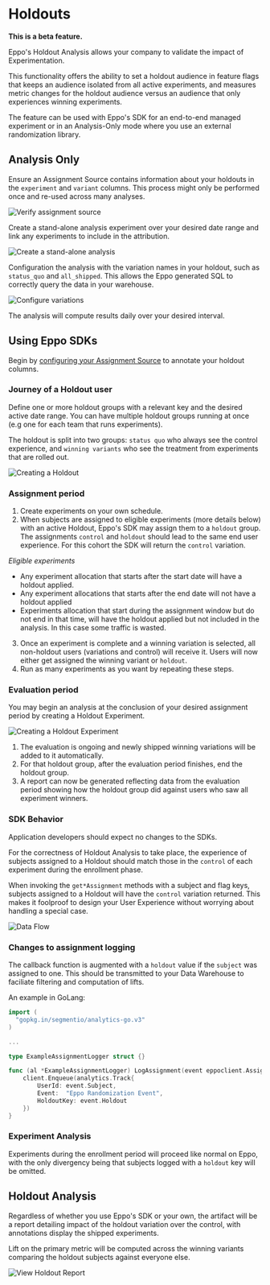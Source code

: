 # Holdouts

**This is a beta feature.**

Eppo's Holdout Analysis allows your company to validate the impact of Experimentation.

This functionality offers the ability to set a holdout audience in feature flags that keeps an audience isolated from all active experiments, 
and measures metric changes for the holdout audience versus an audience that only experiences winning experiments.

The feature can be used with Eppo's SDK for an end-to-end managed experiment or in an Analysis-Only mode where you use an external randomization library.

## Analysis Only

Ensure an Assignment Source contains information about your holdouts in the `experiment` and `variant` columns. 
This process might only be performed once and re-used across many analyses.

![Verify assignment source](/img/experiments/holdouts/standalone-assignment-sql.png)

Create a stand-alone analysis experiment over your desired date range and link any experiments to include in the attribution.

![Create a stand-alone analysis](/img/experiments/holdouts/analysis-only-setup1.png)

Configuration the analysis with the variation names in your holdout, such as `status_quo` and `all_shipped`. 
This allows the Eppo generated SQL to correctly query the data in your warehouse.

![Configure variations](/img/experiments/holdouts/standalone-variations.png)

The analysis will compute results daily over your desired interval.

## Using Eppo SDKs

Begin by [configuring your Assignment Source](/data-management/definitions/assignment-sql) to annotate your holdout columns.

### Journey of a Holdout user

Define one or more holdout groups with a relevant key and the desired active date range. You can have multiple holdout groups running at once (e.g one for each team that runs experiments).

The holdout is split into two groups: `status quo` who always see the control experience, and `winning variants` who see the treatment from experiments that are rolled out.

![Creating a Holdout](/img/experiments/holdouts/holdouts-create-object.png)

### Assignment period

1. Create experiments on your own schedule.
2. When subjects are assigned to eligible experiments (more details below) with an active Holdout, 
Eppo's SDK may assign them to a `holdout` group. The assignments `control` and `holdout` should lead to the same end user experience.
For this cohort the SDK will return the `control` variation.

*Eligible experiments*

* Any experiment allocation that starts after the start date will have a holdout applied.
* Any experiment allocations that starts after the end date will not have a holdout applied
* Experiments allocation that start during the assignment window but do not end in that time, will have the holdout applied but not included in the analysis. In this case some traffic is wasted.

3. Once an experiment is complete and a winning variation is selected, all non-holdout users (variations and control) will receive it. Users will now either get assigned the winning variant or `holdout`.
4. Run as many experiments as you want by repeating these steps.

### Evaluation period

You may begin an analysis at the conclusion of your desired assignment period by creating a Holdout Experiment.

![Creating a Holdout Experiment](/img/experiments/holdouts/holdouts-create-experiment.png)

1. The evaluation is ongoing and newly shipped winning variations will be added to it automatically.
2. For that holdout group, after the evaluation period finishes, end the holdout group. 
3. A report can now be generated reflecting data from the evaluation period showing how the holdout group did against users who saw all experiment winners.

### SDK Behavior

Application developers should expect no changes to the SDKs.

For the correctness of Holdout Analysis to take place, the experience of
subjects assigned to a Holdout should match those in the `control` of each 
experiment during the enrollment phase.

When invoking the `get*Assignment` methods with a subject and flag keys,
subjects assigned to a Holdout will have the `control` variation returned.
This makes it foolproof to design your User Experience without worrying
about handling a special case.

![Data Flow](/img/experiments/holdouts/holdouts-data-flow.png)

### Changes to assignment logging

The callback function is augmented with a `holdout` value if the `subject`
was assigned to one. This should be transmitted to your Data Warehouse
to faciliate filtering and computation of lifts.

An example in GoLang:

```go
import (
  "gopkg.in/segmentio/analytics-go.v3"
)

...

type ExampleAssignmentLogger struct {}

func (al *ExampleAssignmentLogger) LogAssignment(event eppoclient.AssignmentEvent) {
    client.Enqueue(analytics.Track{
        UserId: event.Subject,
        Event:  "Eppo Randomization Event",
        HoldoutKey: event.Holdout
    })
}
```

### Experiment Analysis

Experiments during the enrollment period will proceed like normal on Eppo, 
with the only divergency being that subjects logged with a `holdout` key will be omitted.

## Holdout Analysis

Regardless of whether you use Eppo's SDK or your own, the artifact will be a report detailing impact of the holdout variation over the control,
with annotations display the shipped experiments.

Lift on the primary metric will be computed across the winning variants comparing the holdout subjects against everyone else.

![View Holdout Report](/img/experiments/holdouts/holdouts-report.png)
